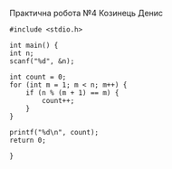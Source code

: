 Практична робота №4 Козинець Денис

    #include <stdio.h>

    int main() {
    int n;
    scanf("%d", &n);

    int count = 0;
    for (int m = 1; m < n; m++) {
        if (n % (m + 1) == m) {
            count++;
        }
    }

    printf("%d\n", count);
    return 0;
    
    }

